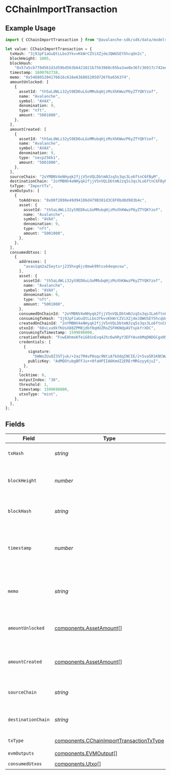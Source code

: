 # CChainImportTransaction

## Example Usage

```typescript
import { CChainImportTransaction } from "@avalanche-sdk/sdk/data/models/components";

let value: CChainImportTransaction = {
  txHash: "3j9JpF1aGuQtLLbo3YkvvKkWrCZViXZjdeJQWUSEY5hcqUn2c",
  blockHeight: 1005,
  blockHash:
    "0x57a5cb7704561d1d59bd563b6421021b7563960c05ba3ae0e36fc36917c742ee",
  timestamp: 1600762738,
  memo: "0x546865204176616c616e6368652050726f6a656374",
  amountUnlocked: [
    {
      assetId: "th5aLdWLi32yS9ED6uLGoMMubqHjzMsXhKWwzP6yZTYQKYzof",
      name: "Avalanche",
      symbol: "AVAX",
      denomination: 9,
      type: "nft",
      amount: "5001000",
    },
  ],
  amountCreated: [
    {
      assetId: "th5aLdWLi32yS9ED6uLGoMMubqHjzMsXhKWwzP6yZTYQKYzof",
      name: "Avalanche",
      symbol: "AVAX",
      denomination: 9,
      type: "secp256k1",
      amount: "5001000",
    },
  ],
  sourceChain: "2oYMBNV4eNHyqk2fjjV5nVQLDbtmNJzq5s3qs3Lo6ftnC6FByM",
  destinationChain: "2oYMBNV4eNHyqk2fjjV5nVQLDbtmNJzq5s3qs3Lo6ftnC6FByM",
  txType: "ImportTx",
  evmOutputs: [
    {
      toAddress: "0xD0f2898e49d941D6d479B381d3C8F0bd8d983b4c",
      asset: {
        assetId: "th5aLdWLi32yS9ED6uLGoMMubqHjzMsXhKWwzP6yZTYQKYzof",
        name: "Avalanche",
        symbol: "AVAX",
        denomination: 9,
        type: "nft",
        amount: "5001000",
      },
    },
  ],
  consumedUtxos: [
    {
      addresses: [
        "avax1qm2a25eytsrj235hxg6jc0mwk99tss64eqevsw",
      ],
      asset: {
        assetId: "th5aLdWLi32yS9ED6uLGoMMubqHjzMsXhKWwzP6yZTYQKYzof",
        name: "Avalanche",
        symbol: "AVAX",
        denomination: 9,
        type: "nft",
        amount: "5001000",
      },
      consumedOnChainId: "2oYMBNV4eNHyqk2fjjV5nVQLDbtmNJzq5s3qs3Lo6ftnC6FByM",
      consumingTxHash: "3j9JpF1aGuQtLLbo3YkvvKkWrCZViXZjdeJQWUSEY5hcqUn2c",
      createdOnChainId: "2oYMBNV4eNHyqk2fjjV5nVQLDbtmNJzq5s3qs3Lo6ftnC6FByM",
      utxoId: "68vLva9kfKUsX88ZPM8jdbf8qHUZRoZSFH6NdpAVTspkfrXDC",
      consumingTxTimestamp: 1599696000,
      creationTxHash: "FvwEAhmxKfeiG8SnEvq42hc6whRyY3EFYAvebMqDNDGCgxN5Z",
      credentials: [
        {
          signature:
            "bWWoZUu0Z3STjuk/+2az7M4vP0oqc9NtiA7kOdqINCIE/2+5va5R1KNCWwEX5jE1xVHLvAxU2LHTN5gK8m84HwA",
          publicKey: "AdMQOtubgBFFJu++0faHPIIA6KmdZ2ERErMRGzyy6juI",
        },
      ],
      locktime: 0,
      outputIndex: "38",
      threshold: 1,
      timestamp: 1599696000,
      utxoType: "mint",
    },
  ],
};
```

## Fields

| Field                                                                                                | Type                                                                                                 | Required                                                                                             | Description                                                                                          | Example                                                                                              |
| ---------------------------------------------------------------------------------------------------- | ---------------------------------------------------------------------------------------------------- | ---------------------------------------------------------------------------------------------------- | ---------------------------------------------------------------------------------------------------- | ---------------------------------------------------------------------------------------------------- |
| `txHash`                                                                                             | *string*                                                                                             | :heavy_check_mark:                                                                                   | Unique ID for this transaction.                                                                      | 3j9JpF1aGuQtLLbo3YkvvKkWrCZViXZjdeJQWUSEY5hcqUn2c                                                    |
| `blockHeight`                                                                                        | *number*                                                                                             | :heavy_check_mark:                                                                                   | Height of the block this transaction belongs to.                                                     | 1005                                                                                                 |
| `blockHash`                                                                                          | *string*                                                                                             | :heavy_check_mark:                                                                                   | Hash of the block this transaction belongs to.                                                       | 0x57a5cb7704561d1d59bd563b6421021b7563960c05ba3ae0e36fc36917c742ee                                   |
| `timestamp`                                                                                          | *number*                                                                                             | :heavy_check_mark:                                                                                   | Latest timestamp in seconds this transaction was accepted.                                           | 1600762738                                                                                           |
| `memo`                                                                                               | *string*                                                                                             | :heavy_check_mark:                                                                                   | Hex encoded memo bytes for this transaction.                                                         | 0x546865204176616c616e6368652050726f6a656374                                                         |
| `amountUnlocked`                                                                                     | [components.AssetAmount](../../models/components/assetamount.md)[]                                   | :heavy_check_mark:                                                                                   | Assets unlocked by inputs of this transaction.                                                       |                                                                                                      |
| `amountCreated`                                                                                      | [components.AssetAmount](../../models/components/assetamount.md)[]                                   | :heavy_check_mark:                                                                                   | Assets created by outputs of this transaction.                                                       |                                                                                                      |
| `sourceChain`                                                                                        | *string*                                                                                             | :heavy_check_mark:                                                                                   | Source chain for an atomic transaction.                                                              | 2oYMBNV4eNHyqk2fjjV5nVQLDbtmNJzq5s3qs3Lo6ftnC6FByM                                                   |
| `destinationChain`                                                                                   | *string*                                                                                             | :heavy_check_mark:                                                                                   | Destination chain for an atomic transaction.                                                         | 2oYMBNV4eNHyqk2fjjV5nVQLDbtmNJzq5s3qs3Lo6ftnC6FByM                                                   |
| `txType`                                                                                             | [components.CChainImportTransactionTxType](../../models/components/cchainimporttransactiontxtype.md) | :heavy_check_mark:                                                                                   | Type of transaction.                                                                                 | ImportTx                                                                                             |
| `evmOutputs`                                                                                         | [components.EVMOutput](../../models/components/evmoutput.md)[]                                       | :heavy_check_mark:                                                                                   | N/A                                                                                                  |                                                                                                      |
| `consumedUtxos`                                                                                      | [components.Utxo](../../models/components/utxo.md)[]                                                 | :heavy_check_mark:                                                                                   | N/A                                                                                                  |                                                                                                      |